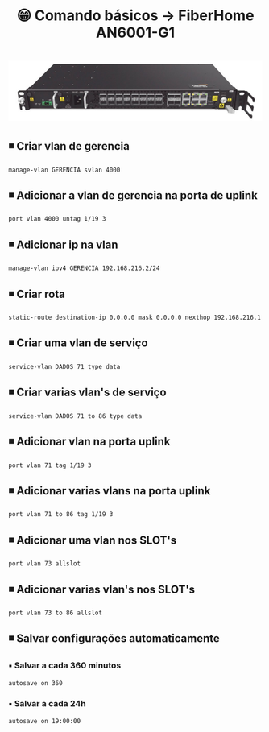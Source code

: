 <h1 align="center">😁 Comando básicos -> FiberHome AN6001-G1</h1>

<h1 align="center">
  <img alt="an6001" title="an6001" src="./img/an6001.png"/>
</h1>

## ◾ Criar vlan de gerencia
	manage-vlan GERENCIA svlan 4000

## ◾ Adicionar a vlan de gerencia na porta de uplink
	port vlan 4000 untag 1/19 3

## ◾ Adicionar ip na vlan
	manage-vlan ipv4 GERENCIA 192.168.216.2/24

## ◾ Criar rota
	static-route destination-ip 0.0.0.0 mask 0.0.0.0 nexthop 192.168.216.1

## ◾ Criar uma vlan de serviço
	service-vlan DADOS 71 type data

## ◾ Criar varias vlan's de serviço
	service-vlan DADOS 71 to 86 type data

## ◾ Adicionar vlan na porta uplink
	port vlan 71 tag 1/19 3

## ◾ Adicionar varias vlans na porta uplink
	port vlan 71 to 86 tag 1/19 3

## ◾ Adicionar uma vlan nos SLOT's
	port vlan 73 allslot

## ◾ Adicionar varias vlan's nos SLOT's
	port vlan 73 to 86 allslot

## ◾ Salvar configurações automaticamente
### ▪️ Salvar a cada 360 minutos
	autosave on 360

### ▪️ Salvar a cada 24h
	autosave on 19:00:00